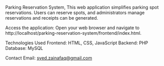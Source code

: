Parking Reservation System,
This web application simplifies parking spot reservations. Users can reserve spots, and administrators manage reservations and receipts can be generated.

Access the application:
Open your web browser and navigate to http://localhost/parking-reservation-system/frontend/index.html.

Technologies Used
Frontend: HTML, CSS, JavaScript
Backend: PHP
Database: MySQL

Contact
Email: syed.zainafaq@gmail.com

